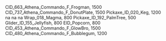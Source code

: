 CID_663_Athena_Commando_F_Frogman, 1500
CID_737_Athena_Commando_F_DonutPlate, 1500
Pickaxe_ID_020_Keg, 1200
na
na
na
Wrap_018_Magma, 800
Pickaxe_ID_192_PalmTree, 500
Glider_ID_155_Jellyfish, 800
EID_Popcorn, 800
CID_453_Athena_Commando_F_GlowBro, 1500
CID_480_Athena_Commando_F_Bubblegum, 1200
